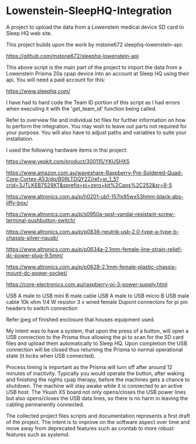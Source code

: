 # Lowenstein-SleepHQ-Integration
A project to upload the data from a Lowenstein medical device SD card to Sleep HQ web site.

This project builds upon the work by mstone672 sleephq-lowenstein-api:

https://github.com/mstone672/sleephq-lowenstein-api

This above script is the main part of the project to import the data from a Lowenstein Prisma 20a cpap device into an account at Sleep HQ using their api. You will need a paid account for this:

https://www.sleephq.com/

I have had to hard code the Team ID portion of this script as I had errors when executing it with the 'get_team_id' function being called.

Refer to overview file and individual txt files for further information on how to perform the integration. You may wish to leave out parts not required for your purpose. You will also have to adjust paths and variables to suite your installation.

I used the following hardware items in thsi project:

https://www.yepkit.com/product/300115/YKUSHXS

https://www.amazon.com.au/waveshare-Raspberry-Pre-Soldered-Quad-Core-Cortex-A53/dp/B09LTDQY2Z/ref=sr_1_5?crid=3JTLKEB7S29XT&sprefix=pi+zero+kit%2Caps%2C252&sr=8-5

https://www.altronics.com.au/p/h0201-ub1-157lx95wx53hmm-black-abs-jiffy-box/

https://www.altronics.com.au/p/s0950a-spst-vandal-resistant-screw-terminal-pushbutton-switch/

https://www.altronics.com.au/p/p0836-neutrik-usb-2.0-type-a-type-b-chassis-silver-nausb/

https://www.altronics.com.au/p/p0634a-2.1mm-female-line-strain-relief-dc-power-plug-9.5mm/

https://www.altronics.com.au/p/p0628-2.1mm-female-plastic-chassis-mount-dc-power-socket/

https://core-electronics.com.au/raspberry-pi-3-power-supply.html

USB A male to USB mini B male cable
USB A male to USB micro B USB male cable
10k ohm 1/4 W resistor
3 x wired female Dupont connectors for pi pin headers to switch connection

Refer jpeg of finished enclosure that houses equipment used.

My intent was to have a system, that upon the press of a button, will open a USB connection to the Prisma thus allowing the pi to scan for the SD card files and upload them automatically to Sleep HQ. Upon completion the USB connection will be closed thus returning the Prisma to normal operational state (it locks when USB connected).

Process timing is important as the Prisma will turn off after around 12 minutes of inactivity. Typically you would operate the button, after waking and finishing the nights cpap therapy, before the machines gets a chance to shutdown. The machine will stay awake while it is connected to an active USB host. The Ykush XS board not only opens/closes the USB power lines but also opens/closes the USB data lines, so there is no harm in leaving the cabling permanently connected.

The collected project files scripts and documentation represents a first draft of the project. The intent is to improve on the software aspect over time and move away from deprecated features such as crontab to more robust features such as systemd.



